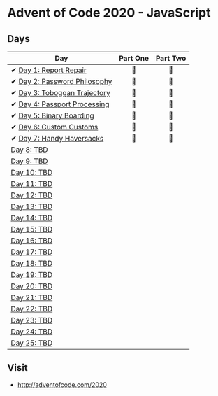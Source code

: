# Advent of Code 2020 - JavaScript

## Days

| Day  | Part One | Part Two |
|---|:---:|:---:|
| ✔ [Day 1: Report Repair](https://github.com/joanasesinando/advent-of-code/tree/master/2020/day1)| 🌟 | 🌟 |
| ✔ [Day 2: Password Philosophy](https://github.com/joanasesinando/advent-of-code/tree/master/2020/day2)| 🌟 | 🌟 |
| ✔ [Day 3: Toboggan Trajectory](https://github.com/joanasesinando/advent-of-code/tree/master/2020/day3)| 🌟 | 🌟 |
| ✔ [Day 4: Passport Processing](https://github.com/joanasesinando/advent-of-code/tree/master/2020/day4)| 🌟 | 🌟 |
| ✔ [Day 5: Binary Boarding](https://github.com/joanasesinando/advent-of-code/tree/master/2020/day5)| 🌟 | 🌟 |
| ✔ [Day 6: Custom Customs](https://github.com/joanasesinando/advent-of-code/tree/master/2020/day6)| 🌟 | 🌟 |
| ✔ [Day 7: Handy Haversacks](https://github.com/joanasesinando/advent-of-code/tree/master/2020/day7)| 🌟 | 🌟 |
| [Day 8: TBD]()| | |
| [Day 9: TBD]()| | |
| [Day 10: TBD]()| | |
| [Day 11: TBD]()| | |
| [Day 12: TBD]()| | |
| [Day 13: TBD]()| | |
| [Day 14: TBD]()| | |
| [Day 15: TBD]()| | |
| [Day 16: TBD]()| | |
| [Day 17: TBD]()| | |
| [Day 18: TBD]()| | |
| [Day 19: TBD]()| | |
| [Day 20: TBD]()| | |
| [Day 21: TBD]()| | |
| [Day 22: TBD]()| | |
| [Day 23: TBD]()| | |
| [Day 24: TBD]()| | |
| [Day 25: TBD]()| | |

## Visit
- http://adventofcode.com/2020